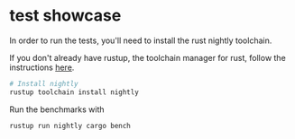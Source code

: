 # test showcase

In order to run the tests, you'll need to install the rust nightly toolchain.

If you don't already have rustup, the toolchain manager for rust, follow the instructions [here](https://rustup.rs/).

```bash
# Install nightly
rustup toolchain install nightly
```

Run the benchmarks with

```bash
rustup run nightly cargo bench
```
